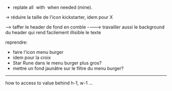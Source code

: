 - replate all <img> with <Image> when needed (mine).

-> réduire la taille de l'icon kickstarter, idem pour X

--> taffer le header de fond en comble
----> travailler aussi le background du header qui rend facilement illisible le texte


reprendre:
- faire l'icon menu burger
- idem pour la croix
- Star Rune dans le menu burger plus gros?
- mettre un fond jaunâtre sur le filtre du menu burger?


















---
how to access to value behind h-1, w-1 ...
